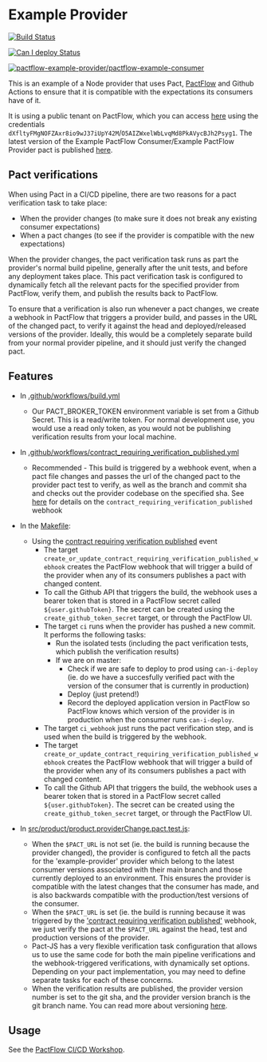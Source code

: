 # Example Provider

[![Build Status](https://github.com/pactflow/example-provider/actions/workflows/build.yml/badge.svg)](https://github.com/pactflow/example-provider/actions)

[![Can I deploy Status](https://test.pactflow.io/pacticipants/pactflow-example-provider/branches/master/latest-version/can-i-deploy/to-environment/production/badge)](https://test.pactflow.io/pacticipants/pactflow-example-provider/branches/master/latest-version/can-i-deploy/to-environment/production/badge)

[![pactflow-example-provider/pactflow-example-consumer](https://test.pactflow.io/pacts/provider/pactflow-example-provider/consumer/pactflow-example-consumer/latest/master/badge.svg)](https://test.pactflow.io/pacts/provider/pactflow-example-provider/consumer/pactflow-example-consumer/latest/master)

This is an example of a Node provider that uses Pact, [PactFlow](https://pactflow.io) and Github Actions to ensure that it is compatible with the expectations its consumers have of it.

It is using a public tenant on PactFlow, which you can access [here](https://test.pactflow.io/) using the credentials `dXfltyFMgNOFZAxr8io9wJ37iUpY42M`/`O5AIZWxelWbLvqMd8PkAVycBJh2Psyg1`. The latest version of the Example PactFlow Consumer/Example PactFlow Provider pact is published [here](https://test.pactflow.io/overview/provider/pactflow-example-provider/consumer/pactflow-example-consumer).

## Pact verifications

When using Pact in a CI/CD pipeline, there are two reasons for a pact verification task to take place:

* When the provider changes (to make sure it does not break any existing consumer expectations)
* When a pact changes (to see if the provider is compatible with the new expectations)

When the provider changes, the pact verification task runs as part the provider's normal build pipeline, generally after the unit tests, and before any deployment takes place. This pact verification task is configured to dynamically fetch all the relevant pacts for the specified provider from PactFlow, verify them, and publish the results back to PactFlow.

To ensure that a verification is also run whenever a pact changes, we create a webhook in PactFlow that triggers a provider build, and passes in the URL of the changed pact, to verify it against the head and deployed/released versions of the provider. Ideally, this would be a completely separate build from your normal provider pipeline, and it should just verify the changed pact.

## Features

* In [.github/workflows/build.yml](.github/workflows/build.yml)
  * Our PACT_BROKER_TOKEN environment variable is set from a Github Secret. This is a read/write token. For normal development use, you would use a read only token, as you would not be publishing verification results from your local machine.
  
* In [.github/workflows/contract_requiring_verification_published.yml](.github/workflows/contract_requiring_verification_published.yml)
  * Recommended - This build is triggered by a webhook event, when a pact file changes and passes the url of the changed pact to the provider pact test to verify, as well as the branch and commit sha and checks out the provider codebase on the specified sha. See [here](https://docs.pact.io/pact_broker/webhooks#the-contract-requiring-verification-published-event) for details on the `contract_requiring_verification_published` webhook

* In the [Makefile](Makefile):
  * Using the [contract requiring verification published](https://docs.pact.io/pact_broker/webhooks#the-contract-requiring-verification-published-event) event
    * The target `create_or_update_contract_requiring_verification_published_webhook` creates the PactFlow webhook that will trigger a build of the provider when any of its consumers publishes a pact with changed content.
    * To call the Github API that triggers the build, the webhook uses a bearer token that is stored in a PactFlow secret called `${user.githubToken}`. The secret can be created using the `create_github_token_secret` target, or through the PactFlow UI.
    * The target `ci` runs when the provider has pushed a new commit. It performs the following tasks:
      * Run the isolated tests (including the pact verification tests, which publish the verification results)
      * If we are on master:
        * Check if we are safe to deploy to prod using `can-i-deploy` (ie. do we have a succesfully verified pact with the version of the consumer that is currently in production)
        * Deploy (just pretend!)
        * Record the deployed application version in PactFlow so PactFlow knows which version of the provider is in production when the consumer runs `can-i-deploy`.
    * The target `ci_webhook` just runs the pact verification step, and is used when the build is triggered by the webhook.
    * The target `create_or_update_contract_requiring_verification_published_webhook` creates the PactFlow webhook that will trigger a build of the provider when any of its consumers publishes a pact with changed content.
    * To call the Github API that triggers the build, the webhook uses a bearer token that is stored in a PactFlow secret called `${user.githubToken}`. The secret can be created using the `create_github_token_secret` target, or through the PactFlow UI.

* In [src/product/product.providerChange.pact.test.js](src/product/product.providerChange.pact.test.js):
  * When the `$PACT_URL` is not set (ie. the build is running because the provider changed), the provider is configured to fetch all the pacts for the 'example-provider' provider which belong to the latest consumer versions associated with their main branch and those currently deployed to an environment. This ensures the provider is compatible with the latest changes that the consumer has made, and is also backwards compatible with the production/test versions of the consumer.
  * When the `$PACT_URL` is set (ie. the build is running because it was triggered by the ['contract requiring verification published'](https://docs.pact.io/pact_broker/webhooks#the-contract-requiring-verification-published-event) webhook, we just verify the pact at the `$PACT_URL` against the head, test and production versions of the provider.
  * Pact-JS has a very flexible verification task configuration that allows us to use the same code for both the main pipeline verifications and the webhook-triggered verifications, with dynamically set options. Depending on your pact implementation, you may need to define separate tasks for each of these concerns.
  * When the verification results are published, the provider version number is set to the git sha, and the provider version branch is the git branch name. You can read more about versioning [here](https://docs.pact.io/getting_started/versioning_in_the_pact_broker).

## Usage

See the [PactFlow CI/CD Workshop](https://github.com/pactflow/ci-cd-workshop).
